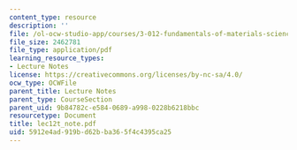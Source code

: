 ```yaml
---
content_type: resource
description: ''
file: /ol-ocw-studio-app/courses/3-012-fundamentals-of-materials-science-fall-2005/5912e4ad919bd62bba365f4c4395ca25_lec12t_note.pdf
file_size: 2462781
file_type: application/pdf
learning_resource_types:
- Lecture Notes
license: https://creativecommons.org/licenses/by-nc-sa/4.0/
ocw_type: OCWFile
parent_title: Lecture Notes
parent_type: CourseSection
parent_uid: 9b84782c-e584-0689-a998-0228b6218bbc
resourcetype: Document
title: lec12t_note.pdf
uid: 5912e4ad-919b-d62b-ba36-5f4c4395ca25
---
```

